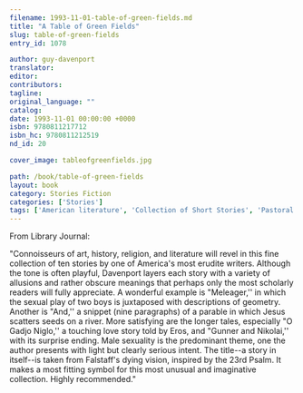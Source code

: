 ```yaml
---
filename: 1993-11-01-table-of-green-fields.md
title: "A Table of Green Fields"
slug: table-of-green-fields
entry_id: 1078

author: guy-davenport
translator: 
editor: 
contributors: 
tagline: 
original_language: ""
catalog: 
date: 1993-11-01 00:00:00 +0000 
isbn: 9780811217712
isbn_hc: 9780811212519
nd_id: 20

cover_image: tableofgreenfields.jpg

path: /book/table-of-green-fields
layout: book
category: Stories Fiction
categories: ['Stories']
tags: ['American literature', 'Collection of Short Stories', 'Pastoral Literature', 'Youth']
---
```

From Library Journal:

"Connoisseurs of art, history, religion, and literature will revel in this fine collection of ten stories by one of America's most erudite writers. Although the tone is often playful, Davenport layers each story with a variety of allusions and rather obscure meanings that perhaps only the most scholarly readers will fully appreciate. A wonderful example is "Meleager,'' in which the sexual play of two boys is juxtaposed with descriptions of geometry. Another is "And,'' a snippet (nine paragraphs) of a parable in which Jesus scatters seeds on a river. More satisfying are the longer tales, especially "O Gadjo Niglo,'' a touching love story told by Eros, and "Gunner and Nikolai,'' with its surprise ending. Male sexuality is the predominant theme, one the author presents with light but clearly serious intent. The title--a story in itself--is taken from Falstaff's dying vision, inspired by the 23rd Psalm. It makes a most fitting symbol for this most unusual and imaginative collection. Highly recommended."





